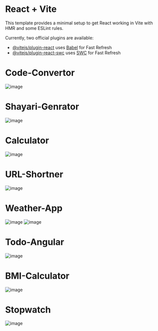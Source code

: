 # React + Vite

This template provides a minimal setup to get React working in Vite with HMR and some ESLint rules.

Currently, two official plugins are available:

- [@vitejs/plugin-react](https://github.com/vitejs/vite-plugin-react/blob/main/packages/plugin-react/README.md) uses [Babel](https://babeljs.io/) for Fast Refresh
- [@vitejs/plugin-react-swc](https://github.com/vitejs/vite-plugin-react-swc) uses [SWC](https://swc.rs/) for Fast Refresh

# Code-Convertor
![image](https://github.com/Satyamjha24/Mini_Projects/assets/107462251/715a8075-5c09-4154-bf03-f17940b5ddcb)

# Shayari-Genrator
![image](https://github.com/Satyamjha24/Mini_Projects/assets/107462251/13bbba08-73e1-4d63-8ba3-cf9220cb6691)

# Calculator
![image](https://github.com/Satyamjha24/Mini_Projects/assets/107462251/4ca08d67-7ff1-405c-a037-cf79f0fded79)

# URL-Shortner
![image](https://github.com/Satyamjha24/Mini_Projects/assets/107462251/1987f8a6-b445-4f7b-bf88-88bdb8b3d33b)

# Weather-App
![image](https://github.com/Satyamjha24/Mini_Projects/assets/107462251/f7de4287-48a3-47fa-a18e-23b1d75533d9)
![image](https://github.com/Satyamjha24/Mini_Projects/assets/107462251/24d7816c-044a-4d66-ae5a-ab67a10c8342)

# Todo-Angular
![image](https://github.com/Satyamjha24/Mini_Projects/assets/107462251/59389b6b-6738-42a2-9f57-f093ef059ff8)


# BMI-Calculator
![image](https://github.com/Satyamjha24/Mini_Projects/assets/107462251/018cf126-dded-4348-921d-05d98de0f796)

# Stopwatch
![image](https://github.com/Satyamjha24/Mini_Projects/assets/107462251/95219754-845d-4ece-9a5f-6931719570e3)




